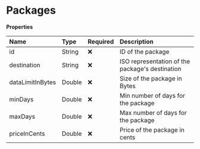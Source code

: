 # Packages

**Properties**

| Name             | Type   | Required | Description                                     |
| :--------------- | :----- | :------- | :---------------------------------------------- |
| id               | String | ❌       | ID of the package                               |
| destination      | String | ❌       | ISO representation of the package's destination |
| dataLimitInBytes | Double | ❌       | Size of the package in Bytes                    |
| minDays          | Double | ❌       | Min number of days for the package              |
| maxDays          | Double | ❌       | Max number of days for the package              |
| priceInCents     | Double | ❌       | Price of the package in cents                   |
